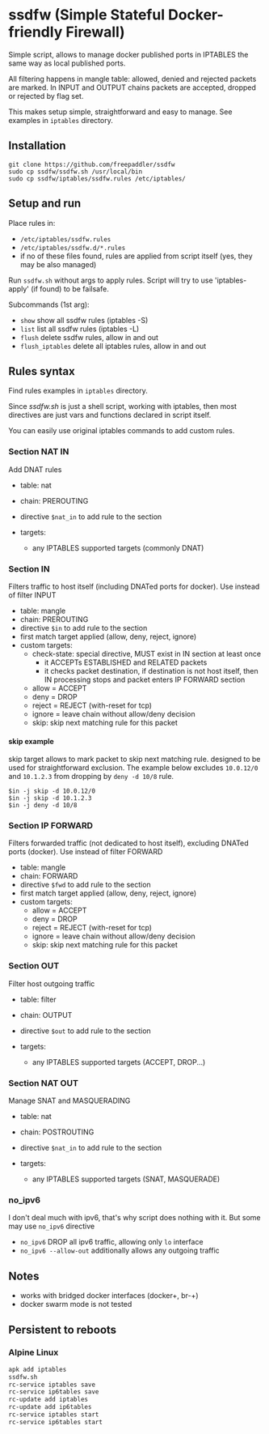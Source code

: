 # ssdfw (Simple Stateful Docker-friendly Firewall)

Simple script, allows to manage docker published ports in IPTABLES the same way as local published ports.

All filtering happens in mangle table: allowed, denied and rejected packets are marked. In INPUT and OUTPUT chains packets are accepted, dropped or rejected by flag set.

This makes setup simple, straightforward and easy to manage. See examples in `iptables` directory.

## Installation

```shell
git clone https://github.com/freepaddler/ssdfw
sudo cp ssdfw/ssdfw.sh /usr/local/bin
sudo cp ssdfw/iptables/ssdfw.rules /etc/iptables/
```

## Setup and run

Place rules in:
+ `/etc/iptables/ssdfw.rules`
+ `/etc/iptables/ssdfw.d/*.rules`
+ if no of these files found, rules are applied from script itself (yes, they may be also managed)

Run `ssdfw.sh` without args to apply rules. Script will try to use 'iptables-apply' (if found) to be failsafe.

Subcommands (1st arg):
+ `show`            show all ssdfw rules (iptables -S)
+ `list`            list all ssdfw rules (iptables -L)
+ `flush`           delete ssdfw rules, allow in and out
+ `flush_iptables`  delete all iptables rules, allow in and out

## Rules syntax
Find rules examples in `iptables` directory.

Since _ssdfw.sh_ is just a shell script, working with iptables, then most directives are just vars and functions declared in script itself. 

You can easily use original iptables commands to add custom rules.

### Section NAT IN
Add DNAT rules

+ table: nat
+ chain: PREROUTING

+ directive `$nat_in` to add rule to the section
+ targets:
  + any IPTABLES supported targets (commonly DNAT)

### Section IN
Filters traffic to host itself (including DNATed ports for docker). Use instead of filter INPUT

+ table: mangle
+ chain: PREROUTING
+ directive `$in` to add rule to the section
+ first match target applied (allow, deny, reject, ignore)
+ custom targets:
  + check-state: special directive, MUST exist in IN section at least once
    + it ACCEPTs ESTABLISHED and RELATED packets
    + it checks packet destination, if destination is not host itself, then IN processing stops and packet enters IP FORWARD section
  + allow = ACCEPT
  + deny = DROP
  + reject = REJECT (with-reset for tcp)
  + ignore = leave chain without allow/deny decision
  + skip: skip next matching rule for this packet

#### skip example
skip target allows to mark packet to skip next matching rule. designed to be used for straightforward exclusion. The example below excludes `10.0.12/0 `and `10.1.2.3` from dropping by `deny -d 10/8` rule.
```shell
$in -j skip -d 10.0.12/0
$in -j skip -d 10.1.2.3
$in -j deny -d 10/8
```

### Section IP FORWARD
Filters forwarded traffic (not dedicated to host itself), excluding DNATed ports (docker). Use instead of filter FORWARD

+ table: mangle
+ chain: FORWARD
+ directive `$fwd` to add rule to the section
+ first match target applied (allow, deny, reject, ignore)
+ custom targets:
    + allow = ACCEPT
    + deny = DROP
    + reject = REJECT (with-reset for tcp)
    + ignore = leave chain without allow/deny decision
    + skip: skip next matching rule for this packet

### Section OUT
Filter host outgoing traffic

+ table: filter
+ chain: OUTPUT

+ directive `$out` to add rule to the section
+ targets:
    + any IPTABLES supported targets (ACCEPT, DROP...)

### Section NAT OUT
Manage SNAT and MASQUERADING

+ table: nat
+ chain: POSTROUTING

+ directive `$nat_in` to add rule to the section
+ targets:
    + any IPTABLES supported targets (SNAT, MASQUERADE)

### no_ipv6
I don't deal much with ipv6, that's why script does nothing with it. But some may use `no_ipv6` directive

+ `no_ipv6` DROP all ipv6 traffic, allowing only `lo` interface
+ `no_ipv6 --allow-out` additionally allows any outgoing traffic

## Notes

+ works with bridged docker interfaces (docker+, br-+)
+ docker swarm mode is not tested

## Persistent to reboots

### Alpine Linux
```sh
apk add iptables
ssdfw.sh
rc-service iptables save
rc-service ip6tables save
rc-update add iptables 
rc-update add ip6tables
rc-service iptables start
rc-service ip6tables start
```